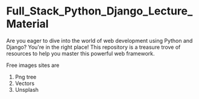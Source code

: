 # Full_Stack_Python_Django_Lecture_Material
Are you eager to dive into the world of web development using Python and Django? You're in the right place! This repository is a treasure trove of resources to help you master this powerful web framework.


Free images sites are 
1. Png tree 
2. Vectors 
3. Unsplash

